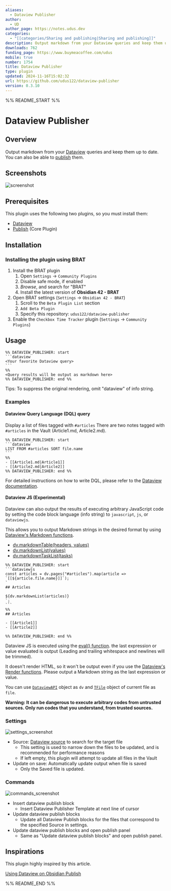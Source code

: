 ```yaml
---
aliases:
  - Dataview Publisher
author:
  - UD
author_page: https://notes.udus.dev
categories:
  - "[[categories/Sharing and publishing|Sharing and publishing]]"
description: Output markdown from your Dataview queries and keep them up to date. You can also publish them.
downloads: 762
funding_page: https://www.buymeacoffee.com/udus
mobile: true
number: 1754
title: Dataview Publisher
type: plugin
updated: 2024-11-16T15:02:32
url: https://github.com/udus122/dataview-publisher
version: 0.3.10
---
```


%% README_START %%

# Dataview Publisher

## Overview

Output markdown from your [Dataview](https://blacksmithgu.github.io/obsidian-dataview) queries and keep them up to date.
You can also be able to [publish](https://obsidian.md/publish) them.

## Screenshots

![screenshot](https://raw.githubusercontent.com/udus122/dataview-publisher/HEAD/assets/demo.gif)

## Prerequisites

This plugin uses the following two plugins, so you must install them:

- [Dataview](https://blacksmithgu.github.io/obsidian-dataview)
- [Publish](https://obsidian.md/publish) (Core Plugin)

## Installation

### Installing the plugin using BRAT

1. Install the BRAT plugin
    1. Open `Settings` -> `Community Plugins`
    2. Disable safe mode, if enabled
    3. *Browse*, and search for "BRAT" 
    4. Install the latest version of **Obsidian 42 - BRAT**
2. Open BRAT settings (`Settings` -> `Obsidian 42 - BRAT`)
    1. Scroll to the `Beta Plugin List` section
    2. `Add Beta Plugin`
    3. Specify this repository: `udus122/dataview-publisher`
3. Enable the `Checkbox Time Tracker` plugin (`Settings` -> `Community Plugins`)

## Usage

````
%% DATAVIEW_PUBLISHER: start
```dataview
<Your favorite Dataview query>
```
%%
<Query results will be output as markdown here>
%% DATAVIEW_PUBLISHER: end %%
````

Tips: To suppress the original rendering, omit "dataview" of info string.

### Examples

#### Dataview Query Language (DQL) query

Display a list of files tagged with `#articles`
There are two notes tagged with `#articles` in the Vault (Article1.md, Article2.md).

````
%% DATAVIEW_PUBLISHER: start
```dataview
LIST FROM #articles SORT file.name
```
%%
- [[Article1.md|Article1]]
- [[Article2.md|Article2]]
%% DATAVIEW_PUBLISHER: end %%
````

For detailed instructions on how to write DQL, please refer to the [Dataview documentation](https://blacksmithgu.github.io/obsidian-dataview/queries/structure).

#### Dataview JS (Experimental)

Dataview can also output the results of executing arbitrary JavaScript code by setting the code block language (info string) to `javascript`, `js`, or `dataviewjs`.

This allows you to output Markdown strings in the desired format by using [Dataview's Markdown functions](https://blacksmithgu.github.io/obsidian-dataview/api/code-reference/#markdown-dataviews).

- [dv.markdownTable(headers, values)](https://blacksmithgu.github.io/obsidian-dataview/api/code-reference/#dvmarkdowntableheaders-values)
- [dv.markdownList(values)](https://blacksmithgu.github.io/obsidian-dataview/api/code-reference/#dvmarkdownlistvalues)
- [dv.markdownTaskList(tasks)](https://blacksmithgu.github.io/obsidian-dataview/api/code-reference/#dvmarkdowntasklisttasks)

````
%% DATAVIEW_PUBLISHER: start
```dataviewjs
const articles = dv.pages("#articles").map(article => `[[${article.file.name}]]`);
`
## Articles

${dv.markdownList(articles)}
`;
```
%%
## Articles

- [[Article1]]
- [[Article2]]

%% DATAVIEW_PUBLISHER: end %%
````

Dataview JS is executed using the [eval() function](https://developer.mozilla.org/en-US/docs/Web/JavaScript/Reference/Global_Objects/eval). the last expression or value evaluated is output (Leading and trailing whitespace and newlines will be trimmed).

It doesn't render HTML, so it won't be output even if you use the [Dataview's Render functions](https://blacksmithgu.github.io/obsidian-dataview/api/code-reference/#render).
Please output a Markdown string as the last expression or value.

You can use [`DataviewAPI`](https://github.com/blacksmithgu/obsidian-dataview/blob/6d9030ef1df9c3f310f42e3502149dc71792dc4d/src/api/plugin-api.ts#L77) object as `dv` and [`TFile`](https://docs.obsidian.md/Reference/TypeScript+API/TFile) object of current file as `file`.

**Warning: It can be dangerous to execute arbitrary codes from untrusted sources. Only run codes that you understand, from trusted sources.**

### Settings

![settings_screenshot](https://raw.githubusercontent.com/udus122/dataview-publisher/HEAD/assets/settings.jpg)

- Source: [Dataview source](https://blacksmithgu.github.io/obsidian-dataview/reference/sources) to search for the target file
  - This setting is used to narrow down the files to be updated, and is recommended for performance reasons
  - If left empty, this plugin will attempt to update all files in the Vault
- Update on save: Automatically update output when file is saved
  - Only the Saved file is updated.

### Commands

![commands_screenshot](https://raw.githubusercontent.com/udus122/dataview-publisher/HEAD/assets/commands.jpg)

- Insert dataview publish block
  - Insert Dataview Publisher Template at next line of cursor
- Update dataview publish blocks
  - Update all Dataview Publish blocks for the files that correspond to the specified Source in settings.
- Update dataview publish blocks and open publish panel
  - Same as "Update dataview publish blocks" and open publish panel.

## Inspirations

This plugin highly inspired by this article.

[Using Dataview on Obsidian Publish](https://joschua.io/posts/2023/09/01/obsidian-publish-dataview)



%% README_END %%